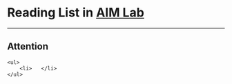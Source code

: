 # Reading List in [AIM Lab](http://www.ee.cityu.edu.hk/~yxyuan/index.htm) 

***
## Attention
```
<ul>
    <li>   </li>
</ul>
```
